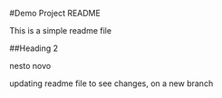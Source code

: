 #Demo Project README

This is a simple readme file

##Heading 2

nesto novo

updating readme file to see changes, on a new branch